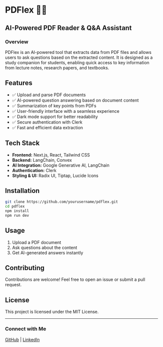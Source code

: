 # PDFlex 📝🤖

## AI-Powered PDF Reader & Q&A Assistant

### Overview

PDFlex is an AI-powered tool that extracts data from PDF files and allows users to ask questions based on the extracted content. It is designed as a study companion for students, enabling quick access to key information from lecture notes, research papers, and textbooks.

## Features

- ✅ Upload and parse PDF documents
- ✅ AI-powered question answering based on document content
- ✅ Summarization of key points from PDFs
- ✅ User-friendly interface with a seamless experience
- ✅ Dark mode support for better readability
- ✅ Secure authentication with Clerk
- ✅ Fast and efficient data extraction

## Tech Stack

- **Frontend:** Next.js, React, Tailwind CSS  
- **Backend:** LangChain, Convex  
- **AI Integration:** Google Generative AI, LangChain  
- **Authentication:** Clerk  
- **Styling & UI:** Radix UI, Tiptap, Lucide Icons  

## Installation

```bash
git clone https://github.com/yourusername/pdflex.git  
cd pdflex  
npm install  
npm run dev  
```

## Usage

1. Upload a PDF document  
2. Ask questions about the content  
3. Get AI-generated answers instantly  

## Contributing

Contributions are welcome! Feel free to open an issue or submit a pull request.

## License

This project is licensed under the MIT License.

---

### Connect with Me

[GitHub](https://github.com/yourusername) | [LinkedIn](https://linkedin.com/in/yourprofile)

